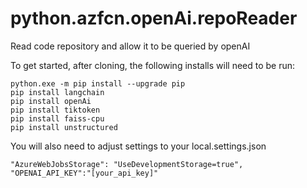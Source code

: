 # python.azfcn.openAi.repoReader
Read code repository and allow it to be queried by openAI

To get started, after cloning, the following installs will need to be run:
```
python.exe -m pip install --upgrade pip
pip install langchain
pip install openAi
pip install tiktoken
pip install faiss-cpu
pip install unstructured
```

You will also need to adjust settings to your local.settings.json
```
"AzureWebJobsStorage": "UseDevelopmentStorage=true",
"OPENAI_API_KEY":"[your_api_key]"
```